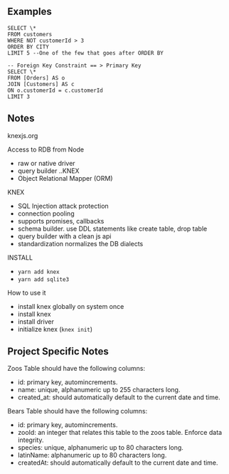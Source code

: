 ## Examples

```
SELECT \*
FROM customers
WHERE NOT customerId > 3
ORDER BY CITY
LIMIT 5 --One of the few that goes after ORDER BY
```

```
-- Foreign Key Constraint == > Primary Key
SELECT \*
FROM [Orders] AS o
JOIN [Customers] AS c
ON o.customerId = c.customerId
LIMIT 3
```

## Notes

knexjs.org

Access to RDB from Node

- raw or native driver
- query builder ..KNEX
- Object Relational Mapper (ORM)

KNEX

- SQL Injection attack protection
- connection pooling
- supports promises, callbacks
- schema builder. use DDL statements like create table, drop table
- query builder with a clean js api
- standardization normalizes the DB dialects

INSTALL

- `yarn add knex`
- `yarn add sqlite3`

How to use it

- install knex globally on system once
- install knex
- install driver
- initialize knex (`knex init`)

## Project Specific Notes

Zoos Table should have the following columns:

- id: primary key, automincrements.
- name: unique, alphanumeric up to 255 characters long.
- created_at: should automatically default to the current date and time.

Bears Table should have the following columns:

- id: primary key, automincrements.
- zooId: an integer that relates this table to the zoos table. Enforce data integrity.
- species: unique, alphanumeric up to 80 characters long.
- latinName: alphanumeric up to 80 characters long.
- createdAt: should automatically default to the current date and time.
